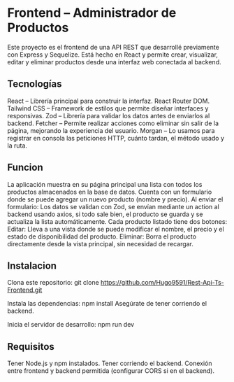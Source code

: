 # Frontend – Administrador de Productos
Este proyecto es el frontend de una API REST que desarrollé previamente con Express y Sequelize. Está hecho en React y permite crear, visualizar, editar y eliminar productos desde una interfaz web conectada al backend.

## Tecnologías
React – Librería principal para construir la interfaz.
React Router DOM.
Tailwind CSS – Framework de estilos que permite diseñar interfaces y responsivas.
Zod – Librería para validar los datos antes de enviarlos al backend.
Fetcher – Permite realizar acciones como eliminar sin salir de la página, mejorando la experiencia del usuario.
Morgan – Lo usamos para registrar en consola las peticiones HTTP, cuánto tardan, el método usado y la ruta.

## Funcion
La aplicación muestra en su página principal una lista con todos los productos almacenados en la base de datos.
Cuenta con un formulario donde se puede agregar un nuevo producto (nombre y precio).
Al enviar el formulario:
Los datos se validan con Zod, se envían mediante un action al backend usando axios, si todo sale bien, el producto se guarda y se actualiza la lista automáticamente.
Cada producto listado tiene dos botones:
Editar: Lleva a una vista donde se puede modificar el nombre, el precio y el estado de disponibilidad del producto.
Eliminar: Borra el producto directamente desde la vista principal, sin necesidad de recargar.

## Instalacion
Clona este repositorio:
git clone https://github.com/Hugo9591/Rest-Api-Ts-Frontend.git

Instala las dependencias:
npm install
Asegúrate de tener corriendo el backend.

Inicia el servidor de desarrollo:
npm run dev

## Requisitos
Tener Node.js y npm instalados.
Tener corriendo el backend.
Conexión entre frontend y backend permitida (configurar CORS si en el backend).
